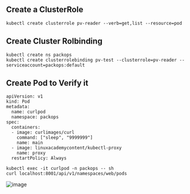 
## Create a ClusterRole
```
kubectl create clusterrole pv-reader --verb=get,list --resource=pod

```

##  Create Cluster Rolbinding

```
kubectl create ns packops 
kubectl create clusterrolebinding pv-test --clusterrole=pv-reader --serviceaccount=packops:default
```
## Create Pod to Verify it 
```
apiVersion: v1
kind: Pod
metadata:
  name: curlpod
  namespace: packops
spec:
  containers:
  - image: curlimages/curl
    command: ["sleep", "9999999"]
    name: main
  - image: linuxacademycontent/kubectl-proxy
    name: proxy
  restartPolicy: Always

```
```
kubectl exec -it curlpod -n packops -- sh
curl localhost:8001/api/v1/namespaces/web/pods
```
![image](https://github.com/farshadnick/kubernetes-tutorial/assets/88557305/e7230123-5426-44c9-8404-4a6bec8636a2)

